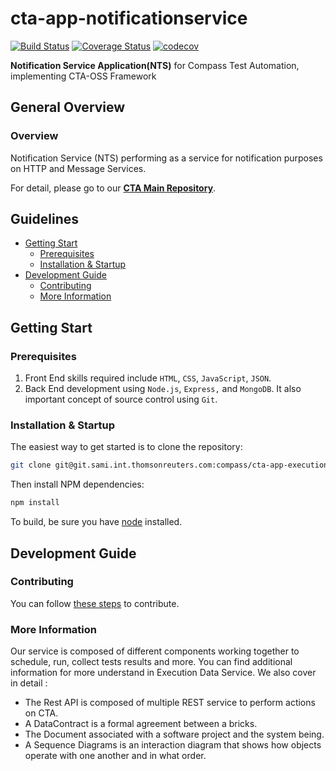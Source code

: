 # cta-app-notificationservice
[![Build Status](https://travis-ci.org/thomsonreuters/cta-app-notificationservice.svg?branch=master)](https://travis-ci.org/thomsonreuters/cta-app-notificationservice)
[![Coverage Status](https://coveralls.io/repos/github/thomsonreuters/cta-app-notificationservice/badge.svg?branch=master)](https://coveralls.io/github/thomsonreuters/cta-app-notificationservice?branch=master)
[![codecov](https://codecov.io/gh/thomsonreuters/cta-app-notificationservice/branch/master/graph/badge.svg)](https://codecov.io/gh/thomsonreuters/cta-app-notificationservice)

**Notification Service Application(NTS)** for Compass Test Automation, implementing CTA-OSS Framework

## General Overview

### Overview
Notification Service (NTS) performing as a service for notification purposes on HTTP and Message Services.

For detail, please go to our [**CTA Main Repository**](https://github.com/thomsonreuters/cta).


## Guidelines

* [Getting Start](#getting-start)
  * [Prerequisites](#prerequisites) 
  * [Installation & Startup](#installation-startup)
* [Development Guide](#development-guide)
  * [Contributing](#contributing)
  * [More Information](#more-information)

## Getting Start

### Prerequisites
 1. Front End skills required include `HTML`, `CSS`, `JavaScript`, `JSON`. 
 2. Back End development using `Node.js`, `Express,` and `MongoDB`. It also important concept of source control using `Git`.

### Installation & Startup
The easiest way to get started is to clone the repository:
```bash
git clone git@git.sami.int.thomsonreuters.com:compass/cta-app-executiondataservice.git
```
Then install NPM dependencies:
```bash
npm install
```
To build, be sure you have [node](https://nodejs.org/en/) installed.

## Development Guide

### Contributing
You can follow [these steps](https://github.com/thomsonreuters/cta/blob/master/contributing.md) to contribute.

### More Information
Our service is composed of different components working together to schedule, run, collect tests results and more. You can find additional information for more understand in Execution Data Service.
We also cover in detail :
* The Rest API is composed of multiple REST service to perform actions on CTA.
* A DataContract is a formal agreement between a bricks.
* The Document associated with a software project and the system being.
* A Sequence Diagrams is an interaction diagram that shows how objects operate with one another and in what order.
